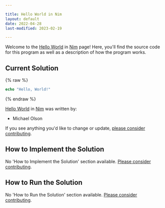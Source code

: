 ```yaml
---

title: Hello World in Nim
layout: default
date: 2022-04-28
last-modified: 2023-02-19

---
```


Welcome to the [Hello World](https://sampleprograms.io/projects/hello-world) in [Nim](https://sampleprograms.io/languages/nim) page! Here, you'll find the source code for this program as well as a description of how the program works.

## Current Solution

{% raw %}

```nim
echo "Hello, World!"
```

{% endraw %}

[Hello World](https://sampleprograms.io/projects/hello-world) in [Nim](https://sampleprograms.io/languages/nim) was written by:

- Michael Olson

If you see anything you'd like to change or update, [please consider contributing](https://github.com/TheRenegadeCoder/sample-programs).

## How to Implement the Solution

No 'How to Implement the Solution' section available. [Please consider contributing](https://github.com/TheRenegadeCoder/sample-programs-website).

## How to Run the Solution

No 'How to Run the Solution' section available. [Please consider contributing](https://github.com/TheRenegadeCoder/sample-programs-website).